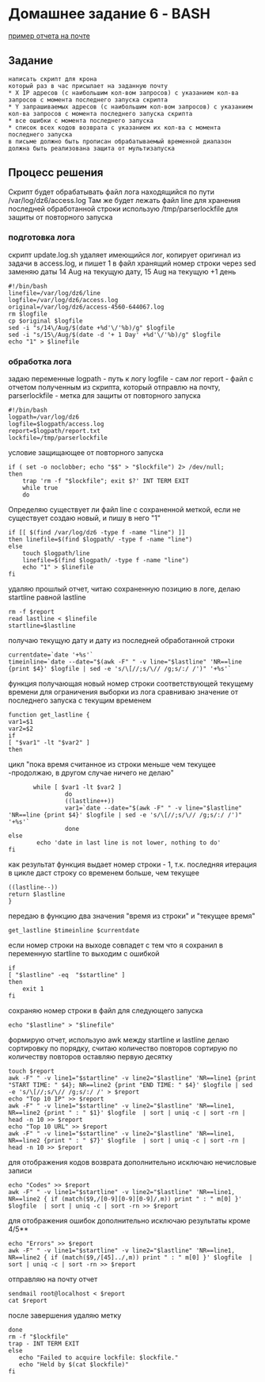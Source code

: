# Домашнее задание 6 - BASH

[пример отчета на почте](report.txt)

## Задание
	написать скрипт для крона
	который раз в час присылает на заданную почту
	* X IP адресов (с наибольшим кол-вом запросов) с указанием кол-ва запросов c момента последнего запуска скрипта
	* Y запрашиваемых адресов (с наибольшим кол-вом запросов) с указанием кол-ва запросов c момента последнего запуска скрипта
	* все ошибки c момента последнего запуска
	* список всех кодов возврата с указанием их кол-ва с момента последнего запуска
	в письме должно быть прописан обрабатываемый временной диапазон
	должна быть реализована защита от мультизапуска

## Процесс решения

Скрипт будет обрабатывать файл лога находящийся по пути /var/log/dz6/access.log
Там же будет лежать файл line для хранения последней обработанной строки
использую /tmp/parserlockfile для защиты от повторного запуска

### подготовка лога

скрипт update.log.sh удаляет имеющийся лог, копирует оригинал из задачи в access.log, и пишет 1 в файл хранящий номер строки 
через sed заменяю даты 14 Aug на текущую дату, 15 Aug на текущую +1 день

	#!/bin/bash
	linefile=/var/log/dz6/line
	logfile=/var/log/dz6/access.log
	original=/var/log/dz6/access-4560-644067.log
	rm $logfile
	cp $original $logfile
	sed -i "s/14\/Aug/$(date +%d'\/'%b)/g" $logfile
	sed -i "s/15\/Aug/$(date -d '+ 1 Day' +%d'\/'%b)/g" $logfile
	echo "1" > $linefile

### обработка лога
задаю переменные 
logpath - путь к логу
logfile - сам лог
report - файл с отчетом полученным из скрипта, который отправлю на почту,
parserlockfile - метка для защиты от повторного запуска

	#!/bin/bash
	logpath=/var/log/dz6
	logfile=$logpath/access.log
	report=$logpath/report.txt
	lockfile=/tmp/parserlockfile

условие защищающее от повторного запуска

	if ( set -o noclobber; echo "$$" > "$lockfile") 2> /dev/null;
	then
		trap 'rm -f "$lockfile"; exit $?' INT TERM EXIT
		while true
		do

Определяю существует ли файл line с сохраненной меткой, если не существует создаю новый, и пишу в него "1"

	if [[ $(find /var/log/dz6 -type f -name "line") ]]
	then linefile=$(find $logpath/ -type f -name "line")
	else
		touch $logpath/line
		linefile=$(find $logpath/ -type f -name "line")
		echo "1" > $linefile
	fi

удаляю прошлый отчет, читаю сохраненную позицию в логе,
делаю startline равной lastline

	rm -f $report
	read lastline < $linefile
	startline=$lastline

получаю текущую дату и дату из последней обработанной строки

	currentdate=`date '+%s'`
	timeinline=`date --date="$(awk -F" " -v line="$lastline" 'NR==line {print $4}' $logfile | sed -e 's/\[//;s/\// /g;s/:/ /')" '+%s'`

функция получающая новый номер строки соответствующей текущему времени для ограничения выборки из лога
сравниваю значение от последнего запуска с текущим временем

	function get_lastline {
	var1=$1
	var2=$2
	if
	[ "$var1" -lt "$var2" ]
	then

цикл "пока время считанное из строки меньше чем текущее -продолжаю, в другом случае ничего не делаю"

	       while [ $var1 -lt $var2 ]
	                do
	                ((lastline++))
	                var1=`date --date="$(awk -F" " -v line="$lastline" 'NR==line {print $4}' $logfile | sed -e 's/\[//;s/\// /g;s/:/ /')" '+%s'`
	                done
	else
	        echo 'date in last line is not lower, nothing to do'
	fi

как результат функция выдает номер строки - 1, т.к. последняя итерация  в цикле даст строку со временем больше, чем текущее

	((lastline--))
	return $lastline
	}

передаю в функцию два значения "время из строки" и "текущее время"

	get_lastline $timeinline $currentdate

если номер строки на выходе совпадет с тем что я сохранил в переменную startline то выходим с ошибкой

	if
	[ "$lastline" -eq  "$startline" ]
	then
		exit 1
	fi

сохраняю номер строки в файл для следующего запуска

	echo "$lastline" > "$linefile"

формирую отчет, использую awk между startline и lastline
делаю сортировку по порядку, считаю количество повторов
сортирую по количеству повторов
оставляю первую десятку

	touch $report
	awk -F" " -v line1="$startline" -v line2="$lastline" 'NR==line1 {print "START TIME: " $4}; NR==line2 {print "END TIME: " $4}' $logfile | sed -e 's/\[//;s/\// /g;s/:/ /' > $report
	echo "Top 10 IP" >> $report
	awk -F" " -v line1="$startline" -v line2="$lastline" 'NR==line1, NR==line2 {print " : " $1}' $logfile  | sort | uniq -c | sort -rn | head -n 10 >> $report
	echo "Top 10 URL" >> $report
	awk -F" " -v line1="$startline" -v line2="$lastline" 'NR==line1, NR==line2 {print " : " $7}' $logfile  | sort | uniq -c | sort -rn | head -n 10 >> $report

для отображения кодов возврата дополнительно исключаю нечисловые записи

	echo "Codes" >> $report
	awk -F" " -v line1="$startline" -v line2="$lastline" 'NR==line1, NR==line2 { if (match($9,/[0-9][0-9][0-9]/,m)) print " : " m[0] }' $logfile  | sort | uniq -c | sort -rn >> $report

для отображения ошибок дополнительно исключаю результаты кроме 4/5**

	echo "Errors" >> $report
	awk -F" " -v line1="$startline" -v line2="$lastline" 'NR==line1, NR==line2 { if (match($9,/[45]../,m)) print " : " m[0] }' $logfile  | sort | uniq -c | sort -rn >> $report

отправляю на почту отчет

	sendmail root@localhost < $report
	cat $report

после завершения удаляю метку

	done
	rm -f "$lockfile"
	trap - INT TERM EXIT
	else
	   echo "Failed to acquire lockfile: $lockfile."
	   echo "Held by $(cat $lockfile)"
	fi
